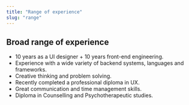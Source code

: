 ```yaml
---
title: "Range of experience"
slug: "range"
---
```


## Broad range of experience

- 10 years as a UI designer + 10 years front-end engineering.
- Experience with a wide variety of backend systems, languages and frameworks.
- Creative thinking and problem solving.
- Recently completed a professional diploma in UX.
- Great communication and time management skills.
- Diploma in Counselling and Psychotherapeutic studies.
